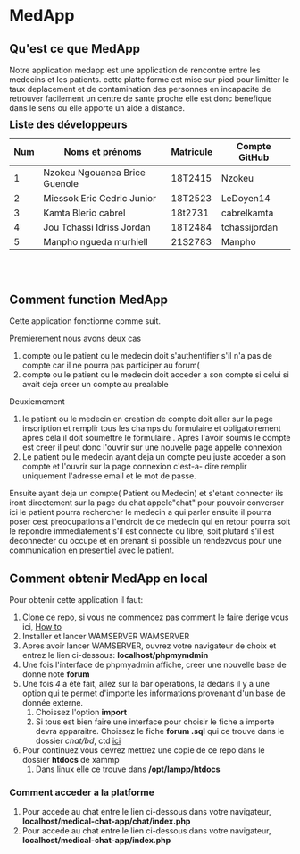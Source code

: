 # MedApp 
## Qu'est ce que MedApp
Notre application medapp est une application de rencontre entre les medecins et les patients. cette platte forme est mise sur pied pour limitter le taux deplacement 
et de contamination des personnes en incapacite de retrouver facilement un centre de sante proche elle est donc benefique dans le sens ou elle apporte un 
aide a distance.

<p align="justify" style="margin-bottom: 0.28cm; line-height: 108%">
	<font size="4" style="font-size: 14pt"><b>Liste des développeurs </b></font></font>
	</p>
</ol>


Num | Noms 			et prénoms | Matricule | Compte GitHub
-- | -- | -- | --
1 |  Nzokeu Ngouanea Brice Guenole | 18T2415  |  Nzokeu
2 |   Miessok Eric Cedric Junior  | 18T2523 | LeDoyen14
3 | Kamta Blerio cabrel  |  18t2731 | cabrelkamta
4 |  Jou Tchassi Idriss Jordan  |  18T2484 |  tchassijordan
5 |   Manpho ngueda murhiell |  21S2783 | Manpho


<p align="justify" style="margin-bottom: 0.28cm; line-height: 108%"><br/>
<br/>

</p>

## Comment function MedApp

Cette application  fonctionne comme suit.

Premierement nous avons deux cas
1. compte ou le patient ou le medecin doit s'authentifier s'il n'a pas de compte car il ne pourra pas participer au forum( 
2. compte ou le patient ou le medecin doit acceder a son compte si celui si avait deja creer un compte au prealable

Deuxiemement
1.  le patient ou le medecin en creation de compte doit aller sur la page inscription et remplir  tous les champs du formulaire et obligatoirement apres cela il doit soumettre le formulaire . Apres l'avoir soumis le compte est creer il peut donc l'ouvrir sur une nouvelle page appelle connexion
2. Le patient ou le medecin ayant deja un compte peu juste acceder a son compte et l'ouvrir sur la page connexion c'est-a- dire remplir uniquement l'adresse email et le mot de passe.
   
Ensuite ayant deja un compte( Patient ou Medecin) et s'etant connecter ils iront directement sur la page du chat appele"chat" pour pouvoir converser ici le patient pourra  rechercher le medecin a qui parler ensuite il pourra poser cest preocupations a l'endroit de ce  medecin qui en retour pourra soit le repondre immediatement s'il est connecte ou libre, soit plutard s'il est deconnecter ou occupe et en prenant si possible un rendezvous pour une communication en presentiel avec le patient.

## Comment obtenir MedApp en local
Pour obtenir cette application  il faut:
1. Clone ce repo, si vous ne commencez pas comment le faire derige vous ici, <a href="./how-to/how-to.md">How to</a>
2. Installer et lancer WAMSERVER  WAMSERVER 
3. Apres avoir lancer WAMSERVER, ouvrez votre navigateur de choix et entrez le lien ci-dessous: __localhost/phpmymdmin__  
4. Une fois l'interface de phpmyadmin affiche, creer une nouvelle base de donne note __forum__
5. Une fois _4_ a été fait, allez sur la bar operations, la dedans il y a une option qui te permet d'importe les informations provenant d'un base de donnée externe. 
    1. Choissez l'option __import__
    2. Si tous est bien faire une interface pour choisir le fiche a importe devra apparaitre. Choissez le fiche __forum .sql__ qui ce trouve dans le dossier _chat/bd_, ctd <a href="./app/bd/forum.sql">ici</a>
6. Pour continuez vous devrez mettrez une copie de ce repo dans le dossier __htdocs__ de xammp
    1. Dans linux elle ce trouve dans __/opt/lampp/htdocs__

### Comment acceder a la platforme
1. Pour accede au chat entre le lien ci-dessous dans votre navigateur, __localhost/medical-chat-app/chat/index.php__
2. Pour accede au chat entre le lien ci-dessous dans votre navigateur, __localhost/medical-chat-app/index.php__

